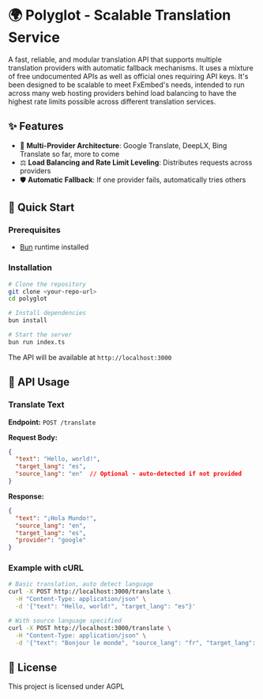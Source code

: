 # 🌍 Polyglot - Scalable Translation Service

A fast, reliable, and modular translation API that supports multiple translation providers with automatic fallback mechanisms. It uses a mixture of free undocumented APIs as well as official ones requiring API keys. It's been designed to be scalable to meet FxEmbed's needs, intended to run across many web hosting providers behind load balancing to have the highest rate limits possible across different translation services.

## ✨ Features

- 🔄 **Multi-Provider Architecture**: Google Translate, DeepLX, Bing Translate so far, more to come
- ⚖️ **Load Balancing and Rate Limit Leveling**: Distributes requests across providers
- 🛡️ **Automatic Fallback**: If one provider fails, automatically tries others

## 🚀 Quick Start

### Prerequisites

- [Bun](https://bun.sh) runtime installed

### Installation

```bash
# Clone the repository
git clone <your-repo-url>
cd polyglot

# Install dependencies
bun install

# Start the server
bun run index.ts
```

The API will be available at `http://localhost:3000`

## 📖 API Usage

### Translate Text

**Endpoint:** `POST /translate`

**Request Body:**
```json
{
  "text": "Hello, world!",
  "target_lang": "es",
  "source_lang": "en"  // Optional - auto-detected if not provided
}
```

**Response:**
```json
{
  "text": "¡Hola Mundo!",
  "source_lang": "en",
  "target_lang": "es",
  "provider": "google"
}
```

### Example with cURL

```bash
# Basic translation, auto detect language
curl -X POST http://localhost:3000/translate \
  -H "Content-Type: application/json" \
  -d '{"text": "Hello, world!", "target_lang": "es"}'

# With source language specified
curl -X POST http://localhost:3000/translate \
  -H "Content-Type: application/json" \
  -d '{"text": "Bonjour le monde", "source_lang": "fr", "target_lang": "en"}'
```

## 📄 License

This project is licensed under AGPL
